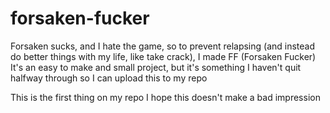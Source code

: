 # forsaken-fucker
Forsaken sucks, and I hate the game, so to prevent relapsing (and instead do better things with my life, like take crack), I made FF (Forsaken Fucker)
It's an easy to make and small project, but it's something I haven't quit halfway through so I can upload this to my repo

This is the first thing on my repo I hope this doesn't make a bad impression

